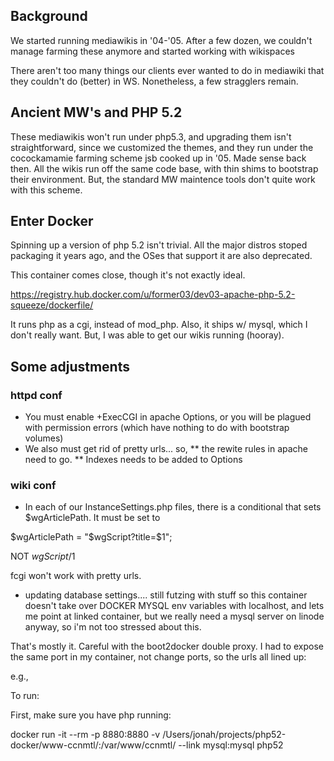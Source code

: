 ## Background 
We started running mediawikis in '04-'05. After a few dozen, we couldn't manage farming these anymore and started working with wikispaces

There aren't too many things our clients ever wanted to do in mediawiki that they couldn't do (better) in WS. Nonetheless, a few stragglers remain.

## Ancient MW's and PHP 5.2 
These mediawikis won't run under php5.3, and upgrading them isn't straightforward, since we customized the themes, and they run under the cocockamamie farming scheme jsb cooked up in '05. Made sense back then.  All the wikis run off the same code base, with thin shims to bootstrap their environment. But, the standard MW maintence tools don't quite work with this scheme. 

## Enter Docker
Spinning up a version of php 5.2 isn't trivial. All the major distros stoped packaging it years ago, and the OSes that support it are also deprecated.

This container comes close, though it's not exactly ideal.

https://registry.hub.docker.com/u/former03/dev03-apache-php-5.2-squeeze/dockerfile/

It runs php as a cgi, instead of mod_php. Also, it ships w/ mysql, which I don't really want.  But, I was able to get our wikis running (hooray).

## Some adjustments
### httpd conf 
* You must enable +ExecCGI in apache Options, or you will be plagued with permission errors (which have nothing to do with bootstrap volumes)
* We also must get rid of pretty urls... so, 
** the rewite rules in apache need to go. 
** Indexes needs to be added to Options

### wiki conf 
* In each of our InstanceSettings.php files, there is a conditional that sets $wgArticlePath.  It must be set to 	

$wgArticlePath      = "$wgScript?title=$1";

NOT $wgScript/$1

fcgi won't work with pretty urls.

* updating database settings.... still futzing with stuff so this container doesn't take over DOCKER MYSQL env variables with localhost, and lets me point at linked container, but we really need a mysql server on linode anyway, so i'm not too stressed about this.


That's mostly it. Careful with the boot2docker double proxy. I had to expose the same port in my container, not change ports, so the urls all lined up:

e.g., 

To run:

First, make sure you have php running:

 docker run -it --rm -p 8880:8880 -v /Users/jonah/projects/php52-docker/www-ccnmtl/:/var/www/ccnmtl/ --link mysql:mysql php52

